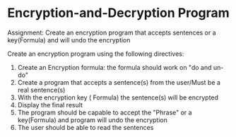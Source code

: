 # Encryption-and-Decryption Program

Assignment: Create an encryption program that accepts sentences or a key(Formula) and will undo the encryption

Create  an encryption program using the following directives:
1) Create an Encryption formula: the formula should work on "do and un-do"
2) Create a program that accepts a sentence(s) from the user/Must be a real sentence(s) 
3) With the encryption key ( Formula) the sentence(s) will be encrypted
4) Display the final result 
5) The program should be capable to accept the "Phrase" or a key(Formula) and program will undo the encryption 
6) The user should be able to read the sentences
